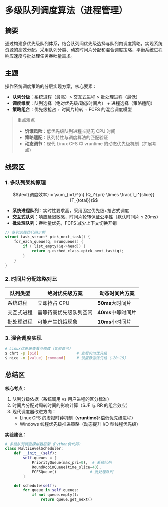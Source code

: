 # 多级队列调度算法（进程管理）

## 摘要

通过构建多优先级队列体系，结合队列间优先级选择与队列内调度策略，实现系统资源的高效分配。采用队列分类、动态时间片分配和混合调度策略，平衡系统进程响应速度与批处理任务吞吐量需求。

## 主题

操作系统调度策略的分层实现方案，核心要素：

- **队列分级**：系统进程（最高）> 交互式进程 > 批处理进程（最低）
- **调度维度**：队列选择（绝对优先级/动态时间片） + 进程选择（策略适配）
- **策略组合**：优先级抢占 + 时间片轮转 + FCFS 的混合调度模型

> 重点难点
>
> - **饥饿风险**：低优先级队列进程长期无 CPU 时间
> - **策略适配**：队列特性与调度算法的匹配验证
> - **动态调节**：现代 Linux CFS 中 vruntime 的动态优先级机制（扩展考点）

## 线索区

### 1. 多队列架构原理

$$\text{调度效率} = \sum_{i=1}^{n} (Q_i^{pri} \times \frac{T_i^{slice}}{T_{total}})$$

- **系统进程队列**：实时性要求高，采用固定优先级+抢占式调度
- **交互式队列**：响应延迟敏感，时间片轮转保证公平性（默认时间片 $\leq$ 20ms）
- **批处理队列**：吞吐量优先，FCFS 减少上下文切换开销

```c
// 队列选择伪代码示例
struct task_struct* pick_next_task() {
    for_each_queue(q, &runqueues) {
        if (!list_empty(&q->head)) {
            return q->sched_class->pick_next_task(q);
        }
    }
}
```

### 2. 时间片分配策略对比

| 队列类型   | 绝对优先级方案         | 动态时间片方案     |
| ---------- | ---------------------- | ------------------ |
| 系统进程   | 立即抢占 CPU           | **50ms**大时间片   |
| 交互式进程 | 需等待高优先级队列空闲 | **40ms**中等时间片 |
| 批处理进程 | 可能产生饥饿现象       | **10ms**小时间片   |

### 3. 混合调度实现

```bash
# Linux优先级查看与修改（实验命令）
$ chrt -p [pid]                 # 查看实时优先级
$ nice -n [value] [command]     # 设置静态优先级（-20~19）
```

## 总结区

**核心考点**：

1. 队列分级依据（系统调用 vs 用户进程的区分标准）
2. 时间片分配对周转时间的影响计算（SJF 与 RR 的组合效应）
3. 现代调度器改进方向：
   - Linux CFS 的虚拟时钟机制（**vruntime**补偿低优先级进程）
   - Windows 线程优先级推进策略（动态提升 I/O 型线程优先级）

**实验建议**：

```python
# 多级队列调度模拟器框架（Python伪代码）
class MultiLevelScheduler:
    def __init__(self):
        self.queues = [
            PriorityQueue(max_pri=0),  # 系统队列
            RoundRobinQueue(time_slice=40),
            FCFSQueue()               # 批处理队列
        ]

    def schedule(self):
        for queue in self.queues:
            if not queue.empty():
                return queue.get_next()
```
